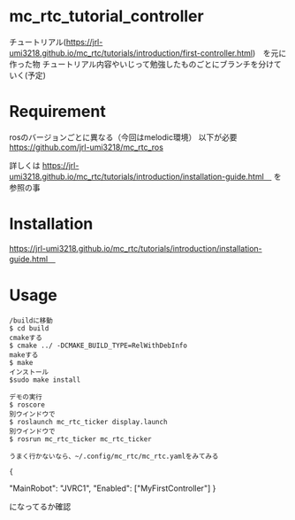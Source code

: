 # mc_rtc_tutorial_controller 

チュートリアル(https://jrl-umi3218.github.io/mc_rtc/tutorials/introduction/first-controller.html)　を元に作った物
チュートリアル内容やいじって勉強したものごとにブランチを分けていく(予定)

# Requirement

  rosのバージョンごとに異なる（今回はmelodic環境）
  以下が必要
  https://github.com/jrl-umi3218/mc_rtc_ros
  
  詳しくは
  https://jrl-umi3218.github.io/mc_rtc/tutorials/introduction/installation-guide.html　
  を参照の事
  

# Installation

https://jrl-umi3218.github.io/mc_rtc/tutorials/introduction/installation-guide.html　

# Usage
    /buildに移動
    $ cd build
    cmakeする
    $ cmake ../ -DCMAKE_BUILD_TYPE=RelWithDebInfo
    makeする
    $ make
    インストール
    $sudo make install 
    
    デモの実行
    $ roscore
    別ウインドウで
    $ roslaunch mc_rtc_ticker display.launch
    別ウインドウで
    $ rosrun mc_rtc_ticker mc_rtc_ticker

    うまく行かないなら、~/.config/mc_rtc/mc_rtc.yamlをみてみる
    
    {
 "MainRobot": "JVRC1",
 "Enabled": ["MyFirstController"]
}

になってるか確認

    
